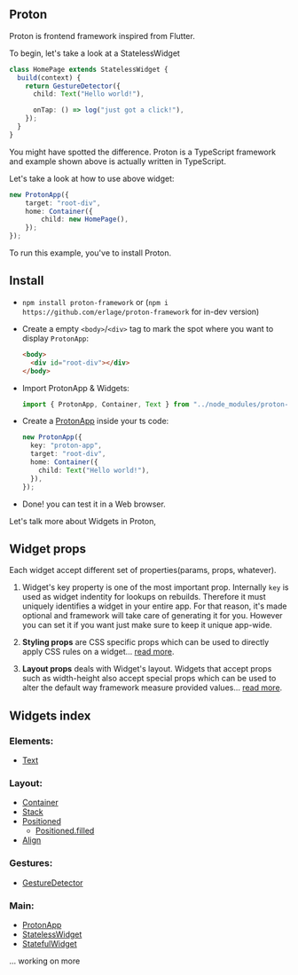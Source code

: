 ## Proton

Proton is frontend framework inspired from Flutter.

To begin, let's take a look at a StatelessWidget

```typescript
class HomePage extends StatelessWidget {
  build(context) {
    return GestureDetector({
      child: Text("Hello world!"),

      onTap: () => log("just got a click!"),
    });
  }
}
```

You might have spotted the difference. Proton is a TypeScript framework and example shown above is actually written in TypeScript.

Let's take a look at how to use above widget:

```typescript
new ProtonApp({
    target: "root-div",
    home: Container({
        child: new HomePage(),
    });
});
```

To run this example, you've to install Proton.

## Install

- `npm install proton-framework` or (`npm i https://github.com/erlage/proton-framework` for in-dev version)

- Create a empty `<body>`/`<div>` tag to mark the spot where you want to display `ProtonApp`:

  ```html
  <body>
    <div id="root-div"></div>
  </body>
  ```

- Import ProtonApp & Widgets:

  ```typescript
  import { ProtonApp, Container, Text } from "../node_modules/proton-framework/dist/proton.js";
  ```

- Create a [ProtonApp](https://github.com/erlage/proton-framework/blob/main/src/proton/widgets/main/proton_app.ts) inside your ts code:

  ```typescript
  new ProtonApp({
    key: "proton-app",
    target: "root-div",
    home: Container({
      child: Text("Hello world!"),
    }),
  });
  ```

- Done! you can test it in a Web browser.

Let's talk more about Widgets in Proton,

## Widget props

Each widget accept different set of properties(params, props, whatever).

1. Widget's key property is one of the most important prop. Internally `key` is used as widget indentity for lookups on rebuilds. Therefore it must uniquely identifies a widget in your entire app. For that reason, it's made optional and framework will take care of generating it for you. However you can set it if you want just make sure to keep it unique app-wide.

2. **Styling props** are CSS specific props which can be used to directly apply CSS rules on a widget... [read more](https://github.com/erlage/proton-framework/blob/main/doc/props/styling_props.md).

3. **Layout props** deals with Widget's layout. Widgets that accept props such as width-height also accept special props which can be used to alter the default way framework measure provided values... [read more](https://github.com/erlage/proton-framework/blob/main/doc/props/layout_props.md).

## Widgets index

### Elements:

- [Text](https://github.com/erlage/proton-framework/blob/main/doc/widget/elements/text.md)

### Layout:

- [Container](https://github.com/erlage/proton-framework/blob/main/doc/widget/layout/container.md)
- [Stack](https://github.com/erlage/proton-framework/blob/main/doc/widget/layout/stack.md)
- [Positioned](https://github.com/erlage/proton-framework/blob/main/doc/widget/layout/positioned.md)
  - [Positioned.filled](https://github.com/erlage/proton-framework/blob/main/doc/widget/layout/positioned.filled.md)
- [Align](https://github.com/erlage/proton-framework/blob/main/doc/widget/layout/align.md)

### Gestures:

- [GestureDetector](https://github.com/erlage/proton-framework/blob/main/doc/widget/gestures/gesture_detector.md)

### Main:

- [ProtonApp](https://github.com/erlage/proton-framework/blob/main/doc/widget/main/proton_app.md)
- [StatelessWidget](https://github.com/erlage/proton-framework/blob/main/doc/widget/main/stateless_widget.md)
- [StatefulWidget](https://github.com/erlage/proton-framework/blob/main/doc/widget/main/stateful_widget.md)

... working on more
